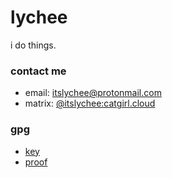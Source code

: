# lychee
i do things.

### contact me
- email: [itslychee@protonmail.com](mailto:itslychee@protonmail.com?subject=from%20github)
- matrix: [@itslychee:catgirl.cloud](https://matrix.to/#/@itslychee:catgirl.cloud)

### gpg
- [key](https://github.com/itslychee.gpg)
- [proof](https://gist.github.com/itslychee/4f67fa2fd097a80a02a20222d6f90d1a)
